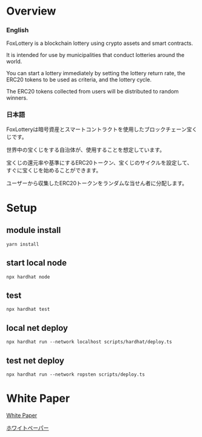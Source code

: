 # Overview
### English
FoxLottery is a blockchain lottery using crypto assets and smart contracts.

It is intended for use by municipalities that conduct lotteries around the world.

You can start a lottery immediately by setting the lottery return rate, the ERC20 tokens to be used as criteria, and the lottery cycle.

The ERC20 tokens collected from users will be distributed to random winners.

### 日本語
FoxLotteryは暗号資産とスマートコントラクトを使用したブロックチェーン宝くじです。

世界中の宝くじをする自治体が、使用することを想定しています。

宝くじの還元率や基準にするERC20トークン、宝くじのサイクルを設定して、すぐに宝くじを始めることができます。

ユーザーから収集したERC20トークンをランダムな当せん者に分配します。

# Setup

## module install
```
yarn install
```

## start local node
```
npx hardhat node
```

## test
```
npx hardhat test
```

## local net deploy
```
npx hardhat run --network localhost scripts/hardhat/deploy.ts
```

## test net deploy
```
npx hardhat run --network ropsten scripts/deploy.ts
```

# White Paper
[White Paper](https://cryptolottery.gitbook.io/cryptolottery-whitepaper/whitepaper/english)

[ホワイトペーパー](https://cryptolottery.gitbook.io/cryptolottery-whitepaper/whitepaper/japanese)
